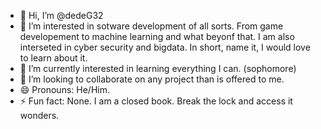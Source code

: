 - 👋 Hi, I’m @dedeG32
- 👀 I’m interested in sotware development of all sorts. From game developement to machine learning and what beyonf that. I am also interseted in cyber security and bigdata. In short, name it, I would love to learn about it.
- 🌱 I’m currently interested in learning everything I can. (sophomore)
- 💞️ I’m looking to collaborate on any project than is offered to me.
- 😄 Pronouns: He/Him.
- ⚡ Fun fact: None. I am a closed book. Break the lock and access it wonders.

<!---
dedeG32/dedeG32 is a ✨ special ✨ repository because its `README.md` (this file) appears on your GitHub profile.
You can click the Preview link to take a look at your changes.
--->
